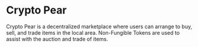 # Crypto Pear
Crypto Pear is a decentralized marketplace where users can arrange to buy, sell, and trade items in the local area. Non-Fungible Tokens are used to assist with the auction and trade of items.

